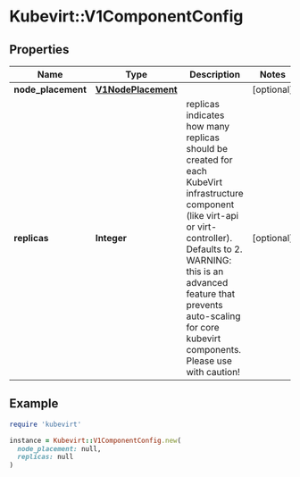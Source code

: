 # Kubevirt::V1ComponentConfig

## Properties

| Name | Type | Description | Notes |
| ---- | ---- | ----------- | ----- |
| **node_placement** | [**V1NodePlacement**](V1NodePlacement.md) |  | [optional] |
| **replicas** | **Integer** | replicas indicates how many replicas should be created for each KubeVirt infrastructure component (like virt-api or virt-controller). Defaults to 2. WARNING: this is an advanced feature that prevents auto-scaling for core kubevirt components. Please use with caution! | [optional] |

## Example

```ruby
require 'kubevirt'

instance = Kubevirt::V1ComponentConfig.new(
  node_placement: null,
  replicas: null
)
```

